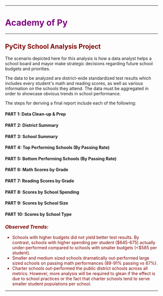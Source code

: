 
***
# <font color=purple>**Academy of Py**</font> 
***

## <font color=maroon>PyCity School Analysis Project</font>
<p>The scenario depicted here for this analysis is how a data analyst helps a school board and mayor make strategic decisions regarding future school budgets and priorities.</p>
<p>The data to be analyzed are district-wide standardized test results which includes every student's math and reading scores, as well as various information on the schools they attend. The data must be aggregated in order to showcase obvious trends in school performance.</p> 
The steps for deriving a final report include each of the following:

#### PART 1: Data Clean-up & Prep
#### PART 2: District Summary
#### PART 3: School Summary
#### PART 4: Top Performing Schools (By Passing Rate)
#### PART 5: Bottom Performing Schools (By Passing Rate)
#### PART 6: Math Scores by Grade
#### PART 7: Reading Scores by Grade
#### PART 8: Scores by School Spending
#### PART 9: Scores by School Size
#### PART 10: Scores by School Type

### <font color=maroon>*Observed Trends:* 

* Schools with higher budgets did not yield better test results. By contrast, schools with higher spending per student (\$645-675) actually under-performed compared to schools with smaller budgets (<\$585 per student).
* Smaller and medium sized schools dramatically out-performed large sized schools on passing math performances (89-91% passing vs 67%).
* Charter schools out-performed the public district schools across all metrics. However, more analysis will be required to glean if the effect is due to school practices or the fact that charter schools tend to serve smaller student populations per school.
***
</font>

